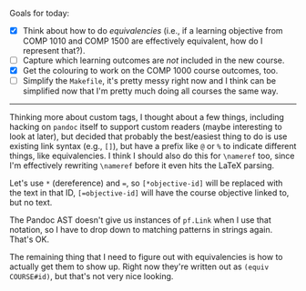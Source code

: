 Goals for today:

* [X] Think about how to do *equivalencies* (i.e., if a learning objective from
      COMP 1010 and COMP 1500 are effectively equivalent, how do I represent
      that?).
* [ ] Capture which learning outcomes are *not* included in the new course.
* [X] Get the colouring to work on the COMP 1000 course outcomes, too.
* [ ] Simplify the `Makefile`, it's pretty messy right now and I think can be
      simplified now that I'm pretty much doing all courses the same way.
          
---

Thinking more about custom tags, I thought about a few things, including hacking
on `pandoc` itself to support custom readers (maybe interesting to look at
later), but decided that probably the best/easiest thing to do is use existing
link syntax (e.g., `[]`), but have a prefix like `@` or `%` to indicate
different things, like equivalencies. I think I should also do this for
`\nameref` too, since I'm effectively rewriting `\nameref` before it even hits
the LaTeX parsing.

Let's use `*` (dereference) and `=`, so `[*objective-id]` will be replaced with
the text in that ID, `[=objective-id]` will have the course objective linked to,
but no text.

The Pandoc AST doesn't give us instances of `pf.Link` when I use that notation,
so I have to drop down to matching patterns in strings again. That's OK.

The remaining thing that I need to figure out with equivalencies is how to
actually get them to show up. Right now they're written out as `(equiv
COURSE#id)`, but that's not very nice looking.
